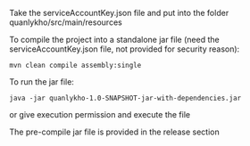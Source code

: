 Take the serviceAccountKey.json file and put into the folder
quanlykho/src/main/resources

To compile the project into a standalone jar file (need the serviceAccountKey.json file, not provided for security reason):
```
mvn clean compile assembly:single
```

To run the jar file:
```
java -jar quanlykho-1.0-SNAPSHOT-jar-with-dependencies.jar
```

or give execution permission and execute the file

The pre-compile jar file is provided in the release section
